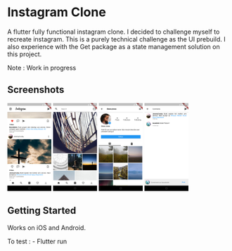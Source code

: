 # Instagram Clone

A flutter fully functional instagram clone.
I decided to challenge myself to recreate instagram. This is a purely technical challenge as the UI prebuild.
I also experience with the Get package as a state management solution on this project.

Note : Work in progress

## Screenshots 
<p float="left">
  <img src="/images/1.png" width="100" />
  <img src="/images/2.png" width="100" /> 
  <img src="/images/3.png" width="100" />
    <img src="/images/4.png" width="100" />
</p>


## Getting Started

Works on iOS and Android.

To test :
    - Flutter run




